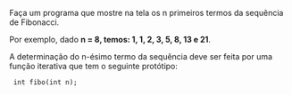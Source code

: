 Faça um programa que mostre na tela os n primeiros termos da sequência de Fibonacci. 

Por exemplo, dado **n = 8, temos: 1, 1, 2, 3, 5, 8, 13 e 21**. 

A determinação do n-ésimo termo da sequência deve ser feita por uma função iterativa que tem o seguinte protótipo:

     int fibo(int n);
